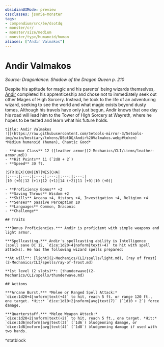 ```yaml
---
obsidianUIMode: preview
cssclasses: json5e-monster
tags:
- compendium/src/5e/dsotdq
- monster/cr/
- monster/size/medium
- monster/type/humanoid/human
aliases: ["Andir Valmakos"]
---
```

# Andir Valmakos
*Source: Dragonlance: Shadow of the Dragon Queen p. 210*  

Despite his aptitude for magic and his parents' being wizards themselves, [Andir](2-Mechanics/CLI/bestiary/npc/andir-valmakos-dsotdq.md) completed his apprenticeship and chose not to immediately seek out other Mages of High Sorcery. Instead, he took to the life of an adventuring wizard, seeking to see the world and what magic exists beyond dusty tomes. Although his travels have only just begun, Andir knows that one day his road will lead him to the Tower of High Sorcery at Wayreth, where he hopes to be tested and learn what his future holds.

```ad-statblock
title: Andir Valmakos
![](https://raw.githubusercontent.com/5etools-mirror-3/5etools-img/main/bestiary/tokens/DSotDQ/Andir%20Valmakos.webp#token)
*Medium humanoid (human), Chaotic Good*

- **Armor Class** 12 ([leather armor](2-Mechanics/CLI/items/leather-armor.md))
- **Hit Points** 11 (`2d8 + 2`)
- **Speed** 30 ft.

|STR|DEX|CON|INT|WIS|CHA|
|:---:|:---:|:---:|:---:|:---:|:---:|
|10 (+0)|12 (+1)|12 (+1)|14 (+2)|11 (+0)|10 (+0)|

- **Proficiency Bonus** +2
- **Saving Throws** Wisdom +2
- **Skills** Arcana +4, History +4, Investigation +4, Religion +4
- **Senses** passive Perception 10
- **Languages** Common, Draconic
- **Challenge** 

## Traits

***Bonus Proficiencies.*** Andir is proficient with simple weapons and light armor.

***Spellcasting.*** Andir's spellcasting ability is Intelligence (spell save DC 12, `dice:1d20+4|noform|text(+4)` to hit with spell attacks). He has the following wizard spells prepared:

**At will**: [light](2-Mechanics/CLI/spells/light.md), [ray of frost](2-Mechanics/CLI/spells/ray-of-frost.md)

**1st level (2 slots)**: [thunderwave](2-Mechanics/CLI/spells/thunderwave.md)

## Actions

***Arcane Burst.*** *Melee or Ranged Spell Attack:* `dice:1d20+4|noform|text(+4)` to hit, reach 5 ft. or range 120 ft., one target. *Hit:* `dice:1d10+2|noform|avg|text(7)` (`1d10 + 2`) force damage.

***Quarterstaff.*** *Melee Weapon Attack:* `dice:1d20+2|noform|text(+2)` to hit, reach 5 ft., one target. *Hit:* `dice:1d6|noform|avg|text(3)` (`1d6`) bludgeoning damage, or `dice:1d8|noform|avg|text(4)` (`1d8`) bludgeoning damage if used with two hands.
```
^statblock